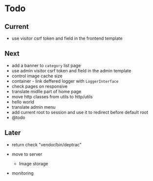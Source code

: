 # Todo

## Current

- use visitor csrf token and field in the frontend template

## Next


- add a banner to `category` list page
- use admin visitor csrf token and field in the admin template
- control image cache size
- container - link deffered logger with `LoggerInterface`
- check pages on responsive
- translate midlle part of home page
- move http classes from utils to http/utils
- hello world
- translate admin menu
- add current root to session and use it to redirect before default root
- @todo

## Later

- return check "vendor/bin/deptrac"

- move to server
  - Image storage

- monitoring
